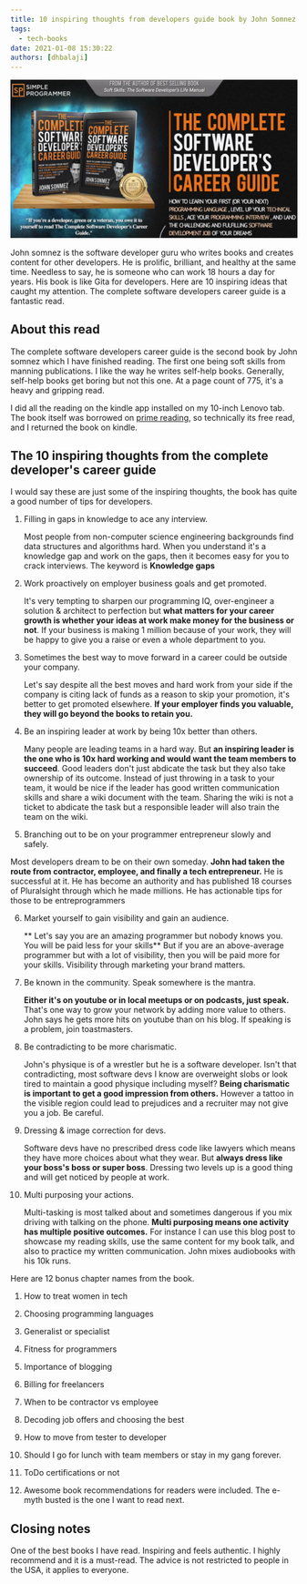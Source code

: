 ```yaml
---
title: 10 inspiring thoughts from developers guide book by John Somnez
tags:
  - tech-books
date: 2021-01-08 15:30:22
authors: [dhbalaji]
---
```


![book praise](./assets/developer-career-guide.webp)

John somnez is the software developer guru who writes books and creates content for other developers. He is prolific, brilliant, and healthy at the same time. Needless to say, he is someone who can work 18 hours a day for years. His book is like Gita for developers. Here are 10 inspiring ideas that caught my attention. The complete software developers career guide is a fantastic read.

 
 
## About this read

The complete software developers career guide is the second book by John somnez which I have finished reading. The first one being soft skills from manning publications. I like the way he writes self-help books. Generally, self-help books get boring but not this one. At a page count of 775, it's a heavy and gripping read.

I did all the reading on the kindle app installed on my 10-inch Lenovo tab. The book itself was borrowed on [prime reading](https://dhbalaji.dev/2020/10/26/lifestyle/A-developers-review-of-Amazon-Prime-Reading-what-works-what-doesn-t/), so technically its free read, and I returned the book on kindle.

## The 10 inspiring thoughts from the complete developer's career guide

I would say these are just some of the inspiring thoughts, the book has quite a good number of tips for developers.

1. Filling in gaps in knowledge to ace any interview. 

    Most people from non-computer science engineering backgrounds find data structures and algorithms hard. When you understand it's a knowledge gap and work on the gaps, then it becomes easy for you to crack interviews. The keyword is **Knowledge gaps**

2. Work proactively on employer business goals and get promoted.
 
    It's very tempting to sharpen our programming IQ, over-engineer a solution & architect to perfection but **what matters for your career growth is whether your ideas at work make money for the business or not**. If your business is making 1 million because of your work, they will be happy to give you a raise or even a whole department to you.

3. Sometimes the best way to move forward in a career could be outside your company. 

    Let's say despite all the best moves and hard work from your side if the company is citing lack of funds as a reason to skip your promotion, it's better to get promoted elsewhere. **If your employer finds you valuable, they will go beyond the books to retain you.**

4. Be an inspiring leader at work by being 10x better than others.
 
    Many people are leading teams in a hard way. But **an inspiring leader is the one who is 10x hard working and would want the team members to succeed**. Good leaders don't just abdicate the task but they also take ownership of its outcome. Instead of just throwing in a task to your team, it would be nice if the leader has good written communication skills and share a wiki document with the team. Sharing the wiki is not a ticket to abdicate the task but a responsible leader will also train the team on the wiki.

5. Branching out to be on your programmer entrepreneur slowly and safely.
 
 Most developers dream to be on their own someday. **John had taken the route from contractor, employee, and finally a tech entrepreneur.** He is successful at it. He has become an authority and has published 18 courses of Pluralsight through which he made millions. He has actionable tips for those to be entreprogrammers

6. Market yourself to gain visibility and gain an audience. 

    ** Let's say you are an amazing programmer but nobody knows you. You will be paid less for your skills** But if you are an above-average programmer but with a lot of visibility, then you will be paid more for your skills. Visibility through marketing your brand matters.

7. Be known in the community. Speak somewhere is the mantra.
 
    **Either it's on youtube or in local meetups or on podcasts, just speak.** That's one way to grow your network by adding more value to others. John says he gets more hits on youtube than on his blog. If speaking is a problem, join toastmasters.

8. Be contradicting to be more charismatic. 

    John's physique is of a wrestler but he is a software developer. Isn't that contradicting, most software devs I know are overweight slobs or look tired to maintain a good physique including myself? **Being charismatic is important to get a good impression from others.** However a tattoo in the visible region could lead to prejudices and a recruiter may not give you a job. Be careful.

9. Dressing & image correction for devs. 

    Software devs have no prescribed dress code like lawyers which means they have more choices about what they wear. But **always dress like your boss's boss or super boss**. Dressing two levels up is a good thing and will get noticed by people at work.

10. Multi purposing your actions. 

    Multi-tasking is most talked about and sometimes dangerous if you mix driving with talking on the phone. **Multi purposing means one activity has multiple positive outcomes.** For instance I can use this blog post to showcase my reading skills, use the same content for my book talk, and also to practice my written communication. John mixes audiobooks with his 10k runs.

Here are 12 bonus chapter names from the book.

1. How to treat women in tech

2. Choosing programming languages

3. Generalist or specialist

4. Fitness for programmers

5. Importance of blogging

6. Billing for freelancers

7. When to be contractor vs employee

8. Decoding job offers and choosing the best

9. How to move from tester to developer

10. Should I go for lunch with team members or stay in my gang forever.

11. ToDo certifications or not

12. Awesome book recommendations for readers were included. The e-myth busted is the one I want to read next.

## Closing notes

One of the best books I have read. Inspiring and feels authentic. I highly recommend and it is a must-read. The advice is not restricted to people in the USA, it applies to everyone.
